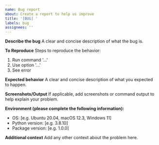 ```yaml
---
name: Bug report
about: Create a report to help us improve
title: '[BUG] '
labels: bug
assignees: ''
---
```


**Describe the bug**
A clear and concise description of what the bug is.

**To Reproduce**
Steps to reproduce the behavior:
1. Run command '...'
2. Use option '...'
3. See error

**Expected behavior**
A clear and concise description of what you expected to happen.

**Screenshots/Output**
If applicable, add screenshots or command output to help explain your problem.

**Environment (please complete the following information):**
 - OS: [e.g. Ubuntu 20.04, macOS 12.3, Windows 11]
 - Python version: [e.g. 3.8.10]
 - Package version: [e.g. 1.0.0]

**Additional context**
Add any other context about the problem here.
